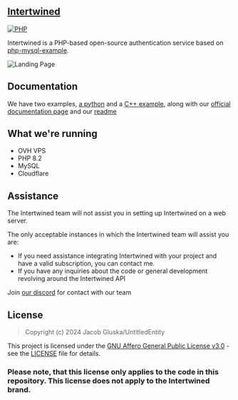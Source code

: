 ## [Intertwined](https://intertwined.solutions)

[![PHP](https://img.shields.io/badge/language-PHP-787cb5.svg?style=plastic)](https://en.wikipedia.org/wiki/PHP) 

Intertwined is a PHP-based open-source authentication service based on [php-mysql-example](https://github.com/UntitledEntity/php-mysql-example).

![Landing Page](https://files.catbox.moe/yioynm.PNG)

## Documentation

We have two examples, [a python](https://github.com/UntitledEntity/intertwined-api-example) and a [C++ example](https://github.com/UntitledEntity/Intertwined-CPP-Example), along with our [official documentation page](https://intertwined.solutions/docs/) and our [readme](https://github.com/UntitledEntity/intertwined-web/blob/main/DOCS.md)

## What we're running

- OVH VPS
- PHP 8.2
- MySQL
- Cloudflare

## Assistance

The Intertwined team will not assist you in setting up Intertwined on a web server. </br>

The only acceptable instances in which the Intertwined team will assist you are: 
- If you need assistance integrating Intertwined with your project and have a valid subscription, you can contact me.
- If you have any inquiries about the code or general development revolving around the Intertwined API

Join [our discord](https://discord.gg/QZb96GqhGZ) for contact with our team

## License

> Copyright (c) 2024 Jacob Gluska/UntitledEntity

This project is licensed under the [GNU Affero General Public License v3.0](https://www.gnu.org/licenses/agpl-3.0.en.htm) - see the [LICENSE](https://github.com/UntitledEntity/intertwined-web/blob/main/LICENSE) file for details.

### Please note, that this license only applies to the code in this repository. This license does not apply to the Intertwined brand.
